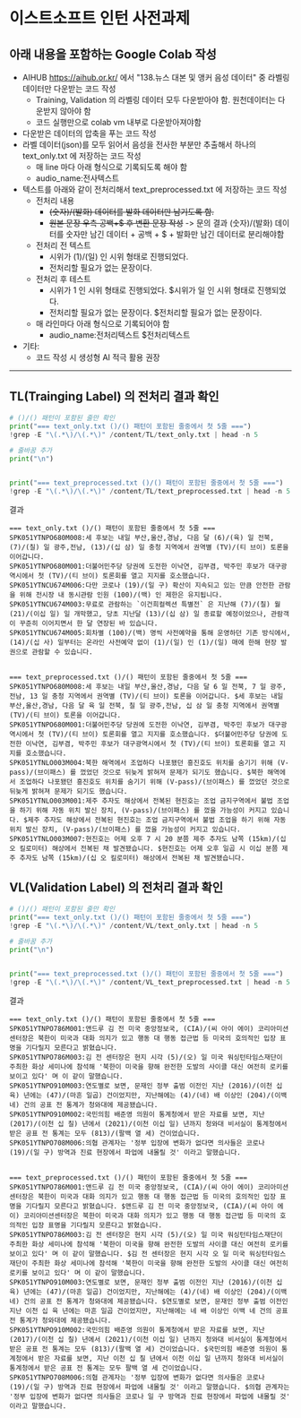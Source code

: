 # 이스트소프트 인턴 사전과제


  ## 아래 내용을 포함하는 Google Colab 작성
  - AIHUB https://aihub.or.kr/  에서 "138.뉴스 대본 및 앵커 음성 데이터" 중 라벨링데이터만 다운받는 코드 작성
    - Training, Validation 의 라벨링 데이터 모두 다운받아야 함.  원천데이터는 다운받지 않아야 함
    - 코드 실행만으로 colab vm 내부로 다운받아져야함 
  - 다운받은 데이터의 압축을 푸는 코드 작성
  - 라벨 데이터(json)를 모두 읽어서 음성을 전사한 부분만 추출해서 하나의 text_only.txt 에 저장하는 코드 작성
      - 매 line 마다 아래 형식으로 기록되도록 해야 함
      - audio_name:전사텍스트  
  - 텍스트를 아래와 같이 전처리해서 text_preprocessed.txt 에 저장하는 코드 작성
    - 전처리 내용 
      - ~~(숫자)/(발화) 데이터를 발화 데이터만 남기도록 함.~~
      - ~~원본 문장 우측 공백+$ 후 변환 문장 작성~~ -> 문의 결과 (숫자)/(발화) 데이터를 숫자만 남긴 데이터 + 공백 +  $ + 발화만 남긴 데이터로 분리해야함
    - 전처리 전 텍스트
      - 시위가 (1)/(일) 인 시위 형태로 진행되었다.
      - 전처리할 필요가 없는 문장이다.
    - 전처리 후 테스트
      - 시위가 1 인 시위 형태로 진행되었다. $시위가 일 인 시위 형태로 진행되었다.
      - 전처리할 필요가 없는 문장이다. $전처리할 필요가 없는 문장이다.
    - 매 라인마다 아래 형식으로 기록되어야 함
      - audio_name:전처리텍스트 $전처리텍스트  
  - 기타:
    - 코드 작성 시 생성형 AI 적극 활용 권장
----
## TL(Trainging Label) 의 전처리 결과 확인
```python
# ()/() 패턴이 포함된 줄만 확인
print("=== text_only.txt ()/() 패턴이 포함된 줄중에서 첫 5줄 ===")
!grep -E "\(.*\)/\(.*\)" /content/TL/text_only.txt | head -n 5

# 줄바꿈 추가
print("\n")


print("=== text_preprocessed.txt ()/() 패턴이 포함된 줄중에서 첫 5줄 ===")
!grep -E "\(.*\)/\(.*\)" /content/TL/text_preprocessed.txt | head -n 5
```

결과 
```
=== text_only.txt ()/() 패턴이 포함된 줄중에서 첫 5줄 ===
SPK051YTNPO680M008:세 후보는 내일 부산,울산,경남, 다음 달 (6)/(육) 일 전북, (7)/(칠) 일 광주,전남, (13)/(십 삼) 일 충청 지역에서 권역별 (TV)/(티 브이) 토론을 이어갑니다.
SPK051YTNPO680M001:더불어민주당 당권에 도전한 이낙연, 김부겸, 박주민 후보가 대구광역시에서 첫 (TV)/(티 브이) 토론회를 열고 지지를 호소했습니다.
SPK051YTNCU674M006:다만 코로나 (19)/(일 구) 확산이 지속되고 있는 만큼 안전한 관람을 위해 전시장 내 동시관람 인원 (100)/(백) 인 제한은 유지됩니다.
SPK051YTNCU674M003:무료로 관람하는 `이건희컬렉션 특별전` 은 지난해 (7)/(칠) 월 (21)/(이십 일) 일 개막했고, 당초 지난달 (13)/(십 삼) 일 종료할 예정이었으나, 관람객이 꾸준히 이어지면서 한 달 연장된 바 있습니다.
SPK051YTNCU674M005:회차별 (100)/(백) 명씩 사전예약을 통해 운영하던 기존 방식에서, (14)/(십 사) 일부터는 온라인 사전예약 없이 (1)/(일) 인 (1)/(일) 매에 한해 현장 발권으로 관람할 수 있습니다.


=== text_preprocessed.txt ()/() 패턴이 포함된 줄중에서 첫 5줄 ===
SPK051YTNPO680M008:세 후보는 내일 부산,울산,경남, 다음 달 6 일 전북, 7 일 광주,전남, 13 일 충청 지역에서 권역별 (TV)/(티 브이) 토론을 이어갑니다. $세 후보는 내일 부산,울산,경남, 다음 달 육 일 전북, 칠 일 광주,전남, 십 삼 일 충청 지역에서 권역별 (TV)/(티 브이) 토론을 이어갑니다.
SPK051YTNPO680M001:더불어민주당 당권에 도전한 이낙연, 김부겸, 박주민 후보가 대구광역시에서 첫 (TV)/(티 브이) 토론회를 열고 지지를 호소했습니다. $더불어민주당 당권에 도전한 이낙연, 김부겸, 박주민 후보가 대구광역시에서 첫 (TV)/(티 브이) 토론회를 열고 지지를 호소했습니다.
SPK051YTNLO003M004:북한 해역에서 조업하다 나포됐던 흥진호도 위치를 숨기기 위해 (V-pass)/(브이패스) 를 껐었던 것으로 뒤늦게 밝혀져 문제가 되기도 했습니다. $북한 해역에서 조업하다 나포됐던 흥진호도 위치를 숨기기 위해 (V-pass)/(브이패스) 를 껐었던 것으로 뒤늦게 밝혀져 문제가 되기도 했습니다.
SPK051YTNLO003M001:제주 추자도 해상에서 전복된 현진호는 조업 금지구역에서 불법 조업을 하기 위해 자동 위치 발신 장치, (V-pass)/(브이패스) 를 껐을 가능성이 커지고 있습니다. $제주 추자도 해상에서 전복된 현진호는 조업 금지구역에서 불법 조업을 하기 위해 자동 위치 발신 장치, (V-pass)/(브이패스) 를 껐을 가능성이 커지고 있습니다.
SPK051YTNLO003M007:현진호는 어제 오후 7 시 20 분쯤 제주 추자도 남쪽 (15km)/(십 오 킬로미터) 해상에서 전복된 채 발견됐습니다. $현진호는 어제 오후 일곱 시 이십 분쯤 제주 추자도 남쪽 (15km)/(십 오 킬로미터) 해상에서 전복된 채 발견됐습니다.
```

## VL(Validation Label) 의 전처리 결과 확인
```python
# ()/() 패턴이 포함된 줄만 확인
print("=== text_only.txt ()/() 패턴이 포함된 줄중에서 첫 5줄 ===")
!grep -E "\(.*\)/\(.*\)" /content/VL/text_only.txt | head -n 5

# 줄바꿈 추가
print("\n")


print("=== text_preprocessed.txt ()/() 패턴이 포함된 줄중에서 첫 5줄 ===")
!grep -E "\(.*\)/\(.*\)" /content/VL_text_preprocessed.txt | head -n 5
```

결과
```
=== text_only.txt ()/() 패턴이 포함된 줄중에서 첫 5줄 ===
SPK051YTNPO786M001:앤드루 김 전 미국 중앙정보국, (CIA)/(씨 아이 에이) 코리아미션센터장은 북한이 미국과 대화 의지가 있고 행동 대 행동 접근법 등 미국의 호의적인 입장 표명을 기다릴지 모른다고 밝혔습니다.
SPK051YTNPO786M003:김 전 센터장은 현지 시각 (5)/(오) 일 미국 워싱턴타임스재단이 주최한 화상 세미나에 참석해 '북한이 미국을 향해 완전한 도발의 사이클 대신 여전히 로키를 보이고 있다' 며 이 같이 말했습니다.
SPK051YTNPO910M003:연도별로 보면, 문재인 정부 출범 이전인 지난 (2016)/(이천 십 육) 년에는 (47)/(마흔 일곱) 건이었지만, 지난해에는 (4)/(네) 배 이상인 (204)/(이백 네) 건의 공표 전 통계가 청와대에 제공됐습니다.
SPK051YTNPO910M002:국민의힘 배준영 의원이 통계청에서 받은 자료를 보면, 지난 (2017)/(이천 십 칠) 년에서 (2021)/(이천 이십 일) 년까지 청와대 비서실이 통계청에서 받은 공표 전 통계는 모두 (813)/(팔백 열 세) 건이었습니다.
SPK051YTNPO708M006:의협 관계자는 '정부 입장에 변화가 없다면 의사들은 코로나 (19)/(일 구) 방역과 진료 현장에서 파업에 내몰릴 것' 이라고 말했습니다.


=== text_preprocessed.txt ()/() 패턴이 포함된 줄중에서 첫 5줄 ===
SPK051YTNPO786M001:앤드루 김 전 미국 중앙정보국, (CIA)/(씨 아이 에이) 코리아미션센터장은 북한이 미국과 대화 의지가 있고 행동 대 행동 접근법 등 미국의 호의적인 입장 표명을 기다릴지 모른다고 밝혔습니다. $앤드루 김 전 미국 중앙정보국, (CIA)/(씨 아이 에이) 코리아미션센터장은 북한이 미국과 대화 의지가 있고 행동 대 행동 접근법 등 미국의 호의적인 입장 표명을 기다릴지 모른다고 밝혔습니다.
SPK051YTNPO786M003:김 전 센터장은 현지 시각 (5)/(오) 일 미국 워싱턴타임스재단이 주최한 화상 세미나에 참석해 '북한이 미국을 향해 완전한 도발의 사이클 대신 여전히 로키를 보이고 있다' 며 이 같이 말했습니다. $김 전 센터장은 현지 시각 오 일 미국 워싱턴타임스재단이 주최한 화상 세미나에 참석해 '북한이 미국을 향해 완전한 도발의 사이클 대신 여전히 로키를 보이고 있다' 며 이 같이 말했습니다.
SPK051YTNPO910M003:연도별로 보면, 문재인 정부 출범 이전인 지난 (2016)/(이천 십 육) 년에는 (47)/(마흔 일곱) 건이었지만, 지난해에는 (4)/(네) 배 이상인 (204)/(이백 네) 건의 공표 전 통계가 청와대에 제공됐습니다. $연도별로 보면, 문재인 정부 출범 이전인 지난 이천 십 육 년에는 마흔 일곱 건이었지만, 지난해에는 네 배 이상인 이백 네 건의 공표 전 통계가 청와대에 제공됐습니다.
SPK051YTNPO910M002:국민의힘 배준영 의원이 통계청에서 받은 자료를 보면, 지난 (2017)/(이천 십 칠) 년에서 (2021)/(이천 이십 일) 년까지 청와대 비서실이 통계청에서 받은 공표 전 통계는 모두 (813)/(팔백 열 세) 건이었습니다. $국민의힘 배준영 의원이 통계청에서 받은 자료를 보면, 지난 이천 십 칠 년에서 이천 이십 일 년까지 청와대 비서실이 통계청에서 받은 공표 전 통계는 모두 팔백 열 세 건이었습니다.
SPK051YTNPO708M006:의협 관계자는 '정부 입장에 변화가 없다면 의사들은 코로나 (19)/(일 구) 방역과 진료 현장에서 파업에 내몰릴 것' 이라고 말했습니다. $의협 관계자는 '정부 입장에 변화가 없다면 의사들은 코로나 일 구 방역과 진료 현장에서 파업에 내몰릴 것' 이라고 말했습니다.
```
